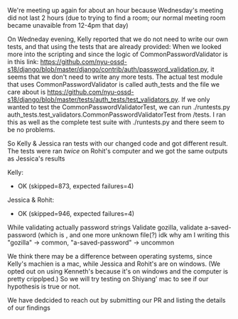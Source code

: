 We're meeting up again for about an hour because Wednesday's meeting did not last 2 hours (due to trying to find a room; our normal meeting room became unavaible from 12-4pm that day)

On Wedneday evening, Kelly reported that we do not need to write our own tests, and that using the tests that are already provided:
When we looked more into the scripting and since the logic of CommonPasswordValidator is in this link: https://github.com/nyu-ossd-s18/django/blob/master/django/contrib/auth/password_validation.py, it seems that we don't need to write any more tests. The actual test module that uses CommonPasswordValidator is called auth_tests and the file we care about is https://github.com/nyu-ossd-s18/django/blob/master/tests/auth_tests/test_validators.py. If we only wanted to test the CommonPasswordValidatorTest, we can run ./runtests.py auth_tests.test_validators.CommonPasswordValidatorTest from /tests. I ran this as well as the complete test suite with ./runtests.py and there seem to be no problems.

So Kelly & Jessica ran tests with our changed code and got different result. The tests were ran _*twice*_ on Rohit's computer and we got the same outputs as Jessica's results 

Kelly:
- OK (skipped=873, expected failures=4)

Jessica & Rohit:
- OK (skipped=946, expected failures=4)

While validating actually password strings
Validate gozilla, validate a-saved-password (which is , and one more unknown file(?) idk why am I writing this
"gozilla" -> common, "a-saved-password" -> uncommon

We think there may be a difference between operating systems, since Kelly's machien is a mac, while Jessica and Rohit's are on windows. (We opted out on using Kenneth's because it's on windows and the computer is pretty cripplped.)
So we will try testing on Shiyang' mac to see if our hypothesis is true or not.

We have dedcided to reach out by submitting our PR and listing the details of our findings
